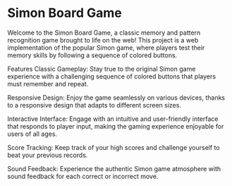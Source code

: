 # Simon Board Game
Welcome to the Simon Board Game, a classic memory and pattern recognition game brought to life on the web! This project is a web implementation of the popular Simon game, where players test their memory skills by following a sequence of colored buttons.

Features
Classic Gameplay: Stay true to the original Simon game experience with a challenging sequence of colored buttons that players must remember and repeat.

Responsive Design: Enjoy the game seamlessly on various devices, thanks to a responsive design that adapts to different screen sizes.

Interactive Interface: Engage with an intuitive and user-friendly interface that responds to player input, making the gaming experience enjoyable for users of all ages.

Score Tracking: Keep track of your high scores and challenge yourself to beat your previous records.

Sound Feedback: Experience the authentic Simon game atmosphere with sound feedback for each correct or incorrect move.
